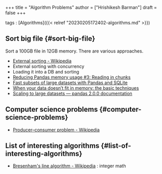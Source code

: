 +++
title = "Algorithm Problems"
author = ["Hrishikesh Barman"]
draft = false
+++

tags
: [Algorithms]({{< relref "20230205172402-algorithms.md" >}})


## Sort big file {#sort-big-file}

Sort a 100GB file in 12GB memory. There are various approaches.

-   [External sorting - Wikipedia](https://en.wikipedia.org/wiki/External_sorting)
-   External sorting with concurrency
-   Loading it into a DB and sorting
-   [Reducing Pandas memory usage #3: Reading in chunks](https://pythonspeed.com/articles/chunking-pandas/)
-   [Fast subsets of large datasets with Pandas and SQLite](https://pythonspeed.com/articles/indexing-pandas-sqlite/)
-   [When your data doesn’t fit in memory: the basic techniques](https://pythonspeed.com/articles/data-doesnt-fit-in-memory/)
-   [Scaling to large datasets — pandas 2.0.0 documentation](https://pandas.pydata.org/docs/user_guide/scale.html)


## Computer science problems {#computer-science-problems}

-   [Producer–consumer problem - Wikipedia](https://en.wikipedia.org/wiki/Producer%E2%80%93consumer_problem)


## List of interesting algorithms {#list-of-interesting-algorithms}

-   [Bresenham's line algorithm - Wikipedia](https://en.wikipedia.org/wiki/Bresenham%27s_line_algorithm) : integer math
